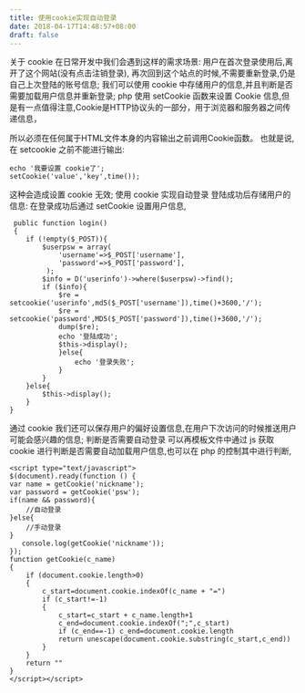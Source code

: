 ```yaml
---
title: 使用cookie实现自动登录
date: 2018-04-17T14:48:57+08:00 
draft: false
---
```


关于 cookie 在日常开发中我们会遇到这样的需求场景: 用户在首次登录使用后,离开了这个网站(没有点击注销登录), 再次回到这个站点的时候,不需要重新登录,仍是自己上次登陆的账号信息; 我们可以使用 cookie 中存储用户的信息,并且判断是否需要加载用户信息并重新登录; php 使用 setCookie 函数来设置 Cookie 信息,但是有一点值得注意,Cookie是HTTP协议头的一部分，用于浏览器和服务器之间传递信息，
<!-- more -->
所以必须在任何属于HTML文件本身的内容输出之前调用Cookie函数。 也就是说,在 setcookie 之前不能进行输出:

```
echo '我要设置 cookie了';
setCookie('value','key',time());
```

这种会造成设置 cookie 无效; 使用 cookie 实现自动登录 登陆成功后存储用户的信息: 在登录成功后通过 setCookie 设置用户信息,

```
 public function login()
 {
    if (!empty($_POST)){
        $userpsw = array(
            'username'=>$_POST['username'],
            'password'=>$_POST['password'],
         );
        $info = D('userinfo')->where($userpsw)->find();
        if ($info){
            $re = setcookie('userinfo',md5($_POST['username']),time()+3600,'/');
            $re = setcookie('password',MD5($_POST['password']),time()+3600,'/');
            dump($re);
            echo '登陆成功';
            $this->display();
            }else{
                echo '登录失败';
            }
        }
    }else{
        $this->display();
    }
}
```

通过 cookie 我们还可以保存用户的偏好设置信息,在用户下次访问的时候推送用户可能会感兴趣的信息; 判断是否需要自动登录 可以再模板文件中通过 js 获取 cookie 进行判断是否需要自动加载用户信息,也可以在 php 的控制其中进行判断,

```
<script type="text/javascript">
$(document).ready(function () {
var name = getCookie('nickname');
var password = getCookie('psw');
if(name && password){
    //自动登录
}else{
    //手动登录
}
   console.log(getCookie('nickname'));
});
function getCookie(c_name)
{
    if (document.cookie.length>0)
    {
        c_start=document.cookie.indexOf(c_name + "=")
        if (c_start!=-1)
        {
            c_start=c_start + c_name.length+1
            c_end=document.cookie.indexOf(";",c_start)
            if (c_end==-1) c_end=document.cookie.length
            return unescape(document.cookie.substring(c_start,c_end))
        }
    }
    return ""
}
</script></script>
```
